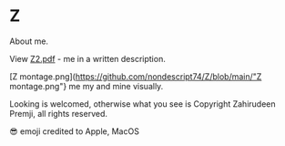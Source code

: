 # Z
About me.

View [Z2.pdf](https://github.com/nondescript74/Z/blob/main/Z2.pdf) - me in a written description.

[Z montage.png](https://github.com/nondescript74/Z/blob/main/"Z montage.png"} me my and mine visually.

Looking is welcomed, otherwise what you see is Copyright Zahirudeen Premji, all rights reserved.

😎 emoji credited to Apple, MacOS
